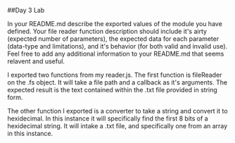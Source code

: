 ##Day 3 Lab

In your README.md describe the exported values of the module you have defined. Your file reader function description should include it's airty (expected number of parameters), the expected data for each parameter (data-type and limitations), and it's behavior (for both valid and invalid use). Feel free to add any additional information to your README.md that seems relavent and useful.

I exported two functions from my reader.js.  The first function is fileReader on the .fs object.  It will take a file path and a callback as it's arguments.  The expected result is the text contained within the .txt file provided in string form.

The other function I exported is a converter to take a string and convert it to hexidecimal.  In this instance it will specifically find the first 8 bits of a hexidecimal string.  It will intake a .txt file, and specifically one from an array in this instance.